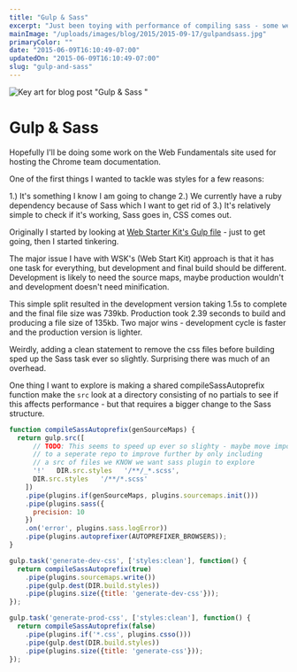 ```yaml
---
title: "Gulp & Sass"
excerpt: "Just been toying with performance of compiling sass - some weird things I've spotted."
mainImage: "/uploads/images/blog/2015/2015-09-17/gulpandsass.jpg"
primaryColor: ""
date: "2015-06-09T16:10:49-07:00"
updatedOn: "2015-06-09T16:10:49-07:00"
slug: "gulp-and-sass"
---
```

![Key art for blog post "Gulp & Sass "](/uploads/images/blog/2015/2015-09-17/gulpandsass.jpg)

# Gulp & Sass

Hopefully I'll be doing some work on the Web Fundamentals site used for hosting the Chrome team documentation.

One of the first things I wanted to tackle was styles for a few reasons:

1.) It's something I know I am going to change
2.) We currently have a ruby dependency because of Sass which I want to get rid of
3.) It's relatively simple to check if it's working, Sass goes in, CSS comes out.

Originally I started by looking at [Web Starter Kit's Gulp file](https://github.com/google/web-starter-kit/blob/master/gulpfile.js) - just to get going, then I started tinkering.

The major issue I have with WSK's (Web Start Kit) approach is that it has one task for everything, but development and final build should be different. Development is likely to need the source maps, maybe production wouldn't and development doesn't need minification.

This simple split resulted in the development version taking 1.5s to complete and the final file size was 739kb. Production took 2.39 seconds to build and producing a file size of 135kb. Two major wins - development cycle is faster and the production version is lighter.

Weirdly, adding a clean statement to remove the css files before building sped up the Sass task ever so slightly. Surprising there was much of an overhead.

One thing I want to explore is making a shared compileSassAutoprefix function make the `src` look at a directory consisting of no partials to see if this affects performance - but that requires a bigger change to the Sass structure.

```javascript
function compileSassAutoprefix(genSourceMaps) {
  return gulp.src([
      // TODO: This seems to speed up ever so slighty - maybe move imports
      // to a seperate repo to improve further by only including
      // a src of files we KNOW we want sass plugin to explore
      '!'   DIR.src.styles   '/**/_*.scss',
      DIR.src.styles   '/**/*.scss'
    ])
    .pipe(plugins.if(genSourceMaps, plugins.sourcemaps.init()))
    .pipe(plugins.sass({
      precision: 10
    })
    .on('error', plugins.sass.logError))
    .pipe(plugins.autoprefixer(AUTOPREFIXER_BROWSERS));
}

gulp.task('generate-dev-css', ['styles:clean'], function() {
  return compileSassAutoprefix(true)
    .pipe(plugins.sourcemaps.write())
    .pipe(gulp.dest(DIR.build.styles))
    .pipe(plugins.size({title: 'generate-dev-css'}));
});

gulp.task('generate-prod-css', ['styles:clean'], function() {
  return compileSassAutoprefix(false)
    .pipe(plugins.if('*.css', plugins.csso()))
    .pipe(gulp.dest(DIR.build.styles))
    .pipe(plugins.size({title: 'generate-css'}));
});
```